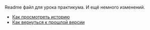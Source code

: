 Readme файл для урока практикума.
И ещё немного изменений.
- [Как просмотреть историю](./log_help.md)
- [Как вернуться к прошлой версии](./reset_help.md)
